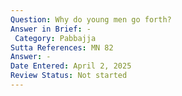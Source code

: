 ```yaml
---
Question: Why do young men go forth?
Answer in Brief: -
 Category: Pabbajja
Sutta References: MN 82
Answer: -
Date Entered: April 2, 2025
Review Status: Not started
---
```

